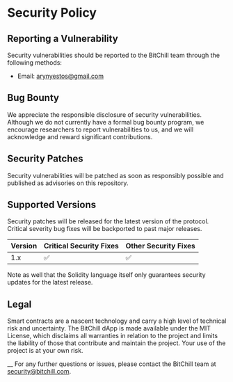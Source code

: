 # Security Policy
## Reporting a Vulnerability
Security vulnerabilities should be reported to the BitChill team through the following methods:

- Email: arynyestos@gmail.com
  
## Bug Bounty
We appreciate the responsible disclosure of security vulnerabilities. Although we do not currently have a formal bug bounty program, we encourage researchers to report vulnerabilities to us, and we will acknowledge and reward significant contributions.

## Security Patches
Security vulnerabilities will be patched as soon as responsibly possible and published as advisories on this repository.

## Supported Versions
Security patches will be released for the latest version of the protocol. Critical severity bug fixes will be backported to past major releases.

| Version | Critical Security Fixes | Other Security Fixes |
| ------- | ----------------------- | -------------------- |
| 1.x     |    :white_check_mark:   |  :white_check_mark:  |

Note as well that the Solidity language itself only guarantees security updates for the latest release.

## Legal
Smart contracts are a nascent technology and carry a high level of technical risk and uncertainty. The BitChill dApp is made available under the MIT License, which disclaims all warranties in relation to the project and limits the liability of those that contribute and maintain the project. Your use of the project is at your own risk.

__
For any further questions or issues, please contact the BitChill team at security@bitchill.com.


